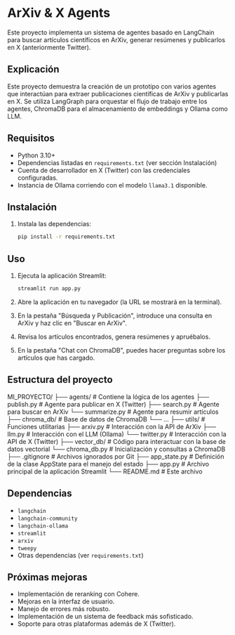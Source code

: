 # ArXiv & X Agents

Este proyecto implementa un sistema de agentes basado en LangChain para buscar artículos científicos en ArXiv, generar resúmenes y publicarlos en X (anteriormente Twitter).

## Explicación

Este proyecto demuestra la creación de un prototipo con varios agentes que interactúan para extraer publicaciones científicas de ArXiv y publicarlas en X. Se utiliza LangGraph para orquestar el flujo de trabajo entre los agentes, ChromaDB para el almacenamiento de embeddings y Ollama como LLM.

## Requisitos

*   Python 3.10+
*   Dependencias listadas en `requirements.txt` (ver sección Instalación)
*   Cuenta de desarrollador en X (Twitter) con las credenciales configuradas.
*   Instancia de Ollama corriendo con el modelo `llama3.1` disponible.

## Instalación

1.  Instala las dependencias:

    ```bash
    pip install -r requirements.txt
    ```

## Uso

1.  Ejecuta la aplicación Streamlit:

    ```bash
    streamlit run app.py
    ```

2.  Abre la aplicación en tu navegador (la URL se mostrará en la terminal).

3.  En la pestaña "Búsqueda y Publicación", introduce una consulta en ArXiv y haz clic en "Buscar en ArXiv".

4.  Revisa los artículos encontrados, genera resúmenes y apruébalos.

5.  En la pestaña "Chat con ChromaDB", puedes hacer preguntas sobre los artículos que has cargado.

## Estructura del proyecto

MI_PROYECTO/
├── agents/             # Contiene la lógica de los agentes
    ├── publish.py      # Agente para publicar en X (Twitter)
    ├── search.py       # Agente para buscar en ArXiv
    └── summarize.py    # Agente para resumir artículos
├── chroma_db/         # Base de datos de ChromaDB
    └── ...
├── utils/              # Funciones utilitarias
    ├── arxiv.py        # Interacción con la API de ArXiv
    ├── llm.py          # Interacción con el LLM (Ollama)
    └── twitter.py      # Interacción con la API de X (Twitter)
├── vector_db/          # Código para interactuar con la base de datos vectorial
    └── chroma_db.py    # Inicialización y consultas a ChromaDB
├── .gitignore          # Archivos ignorados por Git
├── app_state.py        # Definición de la clase AppState para el manejo del estado
├── app.py              # Archivo principal de la aplicación Streamlit
└── README.md           # Este archivo

## Dependencias

*   `langchain`
*   `langchain-community`
*   `langchain-ollama`
*   `streamlit`
*   `arxiv`
*   `tweepy`
*   Otras dependencias (ver `requirements.txt`)

## Próximas mejoras

*   Implementación de reranking con Cohere.
*   Mejoras en la interfaz de usuario.
*   Manejo de errores más robusto.
*   Implementación de un sistema de feedback más sofisticado.
*   Soporte para otras plataformas además de X (Twitter).